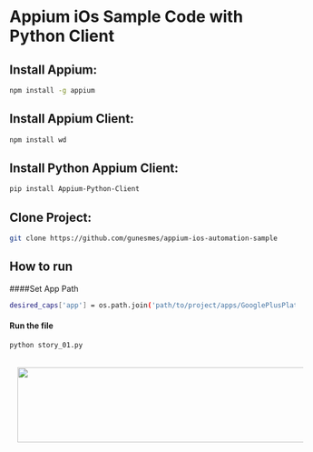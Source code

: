 Appium iOs Sample Code with Python Client
==========================
Install Appium:
---
```sh
npm install -g appium
```
Install Appium Client:
---
```sh
npm install wd
```
Install Python Appium Client:
---
```sh
pip install Appium-Python-Client
```

Clone Project:
---
```sh
git clone https://github.com/gunesmes/appium-ios-automation-sample
```

How to run
---
####Set App Path
```sh
desired_caps['app'] = os.path.join('path/to/project/apps/GooglePlusPlatformSample.app')
```
#### Run the file
```sh
python story_01.py
```

<div class="separator" style="clear: both; text-align: center;">
</div>
<div>
<br /></div>
<div class="separator" style="clear: both; text-align: center;">
<a href="http://3.bp.blogspot.com/-EkLp42A9WKg/VN4-Q2Fi79I/AAAAAAAAC8Q/buXRwtV4lBc/s1600/appium-ios-application-testing-python-client.png" imageanchor="1" style="margin-left: 1em; margin-right: 1em;"><img border="0" src="http://3.bp.blogspot.com/-EkLp42A9WKg/VN4-Q2Fi79I/AAAAAAAAC8Q/buXRwtV4lBc/s1600/appium-ios-application-testing-python-client.png" height="132" width="640" /></a></div>
